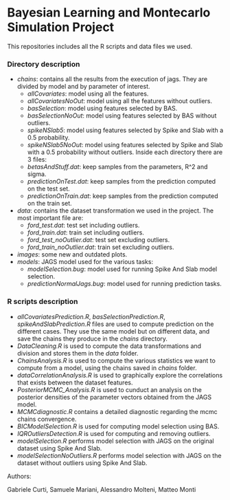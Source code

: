 # Bayesian Learning and Montecarlo Simulation Project

This repositories includes all the R scripts and data files we used. 

### Directory description
- *chains*: contains all the results from the execution of jags. They are divided by model and by parameter of interest.
	- *allCovariates*: model using all the features.
	- *allCovariatesNoOut*: model using all the features without outliers.
	- *basSelection*: model using features selected by BAS.
	- *basSelectionNoOut*: model using features selected by BAS without outliers.
	- *spikeNSlab5*: model using features selected by Spike and Slab with a 0.5 probability.
	- *spikeNSlab5NoOut*: model using features selected by Spike and Slab with a 0.5 probability without outliers.
	Inside each directory there are 3 files:
	- *betasAndStuff.dat*: keep samples from the parameters, R^2 and sigma.
	- *predictionOnTest.dat*: keep samples from the prediction computed on the test set.
	- *predictionOnTrain.dat*: keep samples from the prediction computed on the train set.
- *data*: contains the dataset transformation we used in the project. The most important file are:
	- *ford_test.dat*: test set including outliers.
	- *ford_train.dat*: train set including outliers.
	- *ford_test_noOutlier.dat*: test set excluding outliers.
	- *ford_train_noOutlier.dat*: train set excluding outliers.
- *images*: some new and outdated plots.
- *models*: JAGS model used for the various tasks:
	- *modelSelection.bug*: model used for running Spike And Slab model selection.
	- *predictionNormalJags.bug*: model used for running prediction tasks.

### R scripts description
- *allCovariatesPrediction.R*, *basSelectionPrediction.R*, *spikeAndSlabPrediction.R* files are used to compute prediction on the different cases. They use the same model but on different data, and save the chains they produce in the *chains* directory.
- *DataCleaning.R* is used to compute the data transformations and division and stores them in the *data* folder.
- *ChainsAnalysis.R* is used to compute the various statistics we want to compute from a model, using the chains saved in *chains* folder.
- *dataCorrelationAnalysis.R* is used to graphically explore the correlations that exists between the dataset features.
- *PosteriorMCMC_Analysis.R* is used to cunduct an analysis on the posterior densities of the parameter vectors obtained from the JAGS model.
- *MCMCdiagnostic.R* contains a detailed diagnostic regarding the mcmc chains convergence.
- *BICModelSelection.R* is used for computing model selection using BAS.
- *IQROutliersDetection.R* is used for computing and removing outliers.
- *modelSelection.R* performs model selection with JAGS on the original dataset using Spike And Slab.
- *modelSelectionNoOutliers.R* performs model selection with JAGS on the dataset without outliers using Spike And Slab.

Authors:

Gabriele Curti, Samuele Mariani, Alessandro Molteni, Matteo Monti
